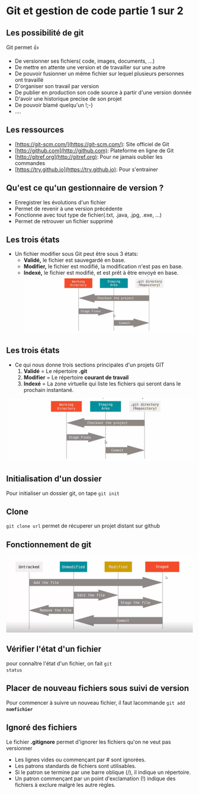 # Git et gestion de code partie 1 sur 2
## Les possibilité de git
Git permet 👍
* De versionner ses fichiers( code, images, documents, ...)
* De mettre en attente une version et de travailler sur une autre
* De pouvoir fusionner un même fichier sur lequel plusieurs personnes ont travaillé
* D'organiser son travail par version
* De publier en production son code source à partir d'une version donnée
* D'avoir une historique precise de son projet
* De pouvoir blamé quelqu'un !;-)
* .... 
## Les ressources
* [https://git-scm.com/](https://git-scm.com/): Site officiel de Git
* [http://github.com](http://github.com): Plateforme en ligne de Git
* [http://gitref.org](http://gitref.org): Pour ne jamais oublier les commandes
* [https://try.github.io](https://try.github.io): Pour s'entrainer

## Qu'est ce qu'un gestionnaire de version ?
* Enregistrer les évolutions d'un fichier
* Permet de revenir à une version précédente
* Fonctionne avec tout type de fichier(.txt, .java, .jpg, .exe, ...)
* Permet de retrouver un fichier supprimé
## Les trois états
* Un fichier modifier sous Git peut être sous 3 états:
    * **Validé,** le fichier est sauvegardé en base.
    * **Modifier,** le fichier est modifié, la modification n'est pas en base.
    * **Indexé,** le fichier est modifié, et est prêt à être envoyé en base.
  ![etats](images/trois-etats.png)

## Les trois états
* Ce qui nous donne trois sections principales d'un projets GIT
    1. **Validé** = Le répertoire **.git**
    2. **Modifier** = Le répertoire **courant de travail**
    3. **Indexé** = La zone virtuelle qui liste les fichiers qui seront dans le prochain instantané.

![etats](images/trois-etats.png)

## Initialisation d'un dossier 
Pour initialiser un dossier git, on tape <code>git init</code>
## Clone 

<code>git clone url</code> permet de récuperer un projet distant sur github

## Fonctionnement de git
![fonctionnement](images/fonctionnement.png)
## Vérifier l'état d'un fichier
pour connaître l'état d'un fichier, on fait <code>git status</code>
## Placer de nouveau fichiers sous suivi de version
Pour commencer à suivre un nouveau fichier, il faut lacommande <code>git add **nomfichier**</code>
## Ignoré des fichiers
Le fichier **.gitignore** permet d'ignorer les fichiers qu'on ne veut pas versionner

* Les lignes vides ou commençant par # sont ignorées.
* Les patrons standards de fichiers sont utilisables.
* Si le patron se termine par une barre oblique (/), il indique un répertoire.
* Un patron commençant par un point d'exclamation (!) indique des fichiers à exclure malgré les autre règles.
